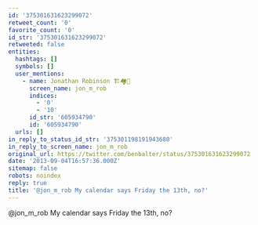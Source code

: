 ```yaml
---
id: '375301631623299072'
retweet_count: '0'
favorite_count: '0'
id_str: '375301631623299072'
retweeted: false
entities:
  hashtags: []
  symbols: []
  user_mentions:
    - name: Jonathan Robinson 🏗🏘👋
      screen_name: jon_m_rob
      indices:
        - '0'
        - '10'
      id_str: '605934790'
      id: '605934790'
  urls: []
in_reply_to_status_id_str: '375301198191943680'
in_reply_to_screen_name: jon_m_rob
original_url: https://twitter.com/benbalter/status/375301631623299072
date: '2013-09-04T16:57:36.000Z'
sitemap: false
robots: noindex
reply: true
title: '@jon_m_rob My calendar says Friday the 13th, no?'
---
```


@jon_m_rob My calendar says Friday the 13th, no?